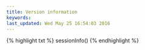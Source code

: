 ```yaml
---
title: Version information
keywords: 
last_updated: Wed May 25 16:54:03 2016
---
```


{% highlight txt %}
sessionInfo()
{% endhighlight %}

